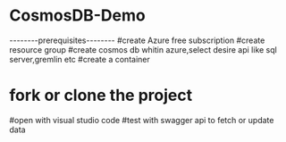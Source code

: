 # CosmosDB-Demo
--------prerequisites--------
#create Azure free subscription
#create resource group
#create cosmos db whitin azure,select desire api like sql server,gremlin etc
#create a container 
# fork or clone the project
#open with visual studio code 
#test with swagger api to fetch or update data
